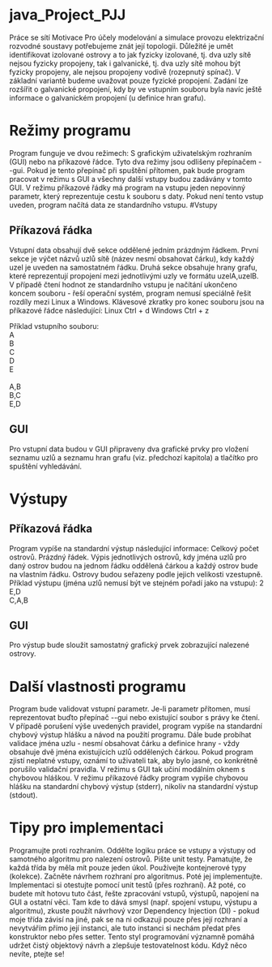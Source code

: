 # java_Project_PJJ

Práce se sítí
Motivace
Pro účely modelování a simulace provozu elektrizační rozvodné soustavy potřebujeme znát
její topologii. Důležité je umět identifikovat izolované ostrovy a to jak fyzicky izolované, tj.
dva uzly sítě nejsou fyzicky propojeny, tak i galvanické, tj. dva uzly sítě mohou být fyzicky
propojeny, ale nejsou propojeny vodivě (rozepnutý spínač). V základní variantě budeme
uvažovat pouze fyzické propojení. Zadání lze rozšířit o galvanické propojení, kdy by ve
vstupním souboru byla navíc ještě informace o galvanickém propojení (u definice hran
grafu).
# Režimy programu
Program funguje ve dvou režimech: S grafickým uživatelským rozhraním (GUI) nebo na
příkazové řádce. Tyto dva režimy jsou odlišeny přepínačem --gui. Pokud je tento přepínač
při spuštění přítomen, pak bude program pracovat v režimu s GUI a všechny další vstupy
budou zadávány v tomto GUI. V režimu příkazové řádky má program na vstupu jeden
nepovinný parametr, který reprezentuje cestu k souboru s daty. Pokud není tento vstup
uveden, program načítá data ze standardního vstupu.
#Vstupy
## Příkazová řádka
Vstupní data obsahují dvě sekce oddělené jedním prázdným řádkem. První sekce je výčet
názvů uzlů sítě (název nesmí obsahovat čárku), kdy každý uzel je uveden na samostatném
řádku. Druhá sekce obsahuje hrany grafu, které reprezentují propojení mezi jednotlivými
uzly ve formátu uzelA,uzelB. V případě čtení hodnot ze standardního vstupu je načítání
ukončeno koncem souboru - řeší operační systém, program nemusí speciálně řešit rozdíly
mezi Linux a Windows. Klávesové zkratky pro konec souboru jsou na příkazové řádce
následující:
Linux Ctrl + d
Windows Ctrl + z

Příklad vstupního souboru:
<br />
A <br />
B <br />
C <br />
D <br />
E <br />
<br />
A,B <br />
B,C <br />
E,D <br />
## GUI
Pro vstupní data budou v GUI připraveny dva grafické prvky pro vložení seznamu uzlů a
seznamu hran grafu (viz. předchozí kapitola) a tlačítko pro spuštění vyhledávání.
# Výstupy
## Příkazová řádka
Program vypíše na standardní výstup následující informace:
Celkový počet ostrovů.
Prázdný řádek.
Výpis jednotlivých ostrovů, kdy jména uzlů pro daný ostrov budou na jednom řádku
oddělená čárkou a každý ostrov bude na vlastním řádku. Ostrovy budou seřazeny
podle jejich velikosti vzestupně.
Příklad výstupu (jména uzlů nemusí být ve stejném pořadí jako na vstupu):
2
<br />
E,D <br />
C,A,B <br />
## GUI
Pro výstup bude sloužit samostatný grafický prvek zobrazující nalezené ostrovy.
# Další vlastnosti programu
Program bude validovat vstupní parametr. Je-li parametr přítomen, musí reprezentovat
buďto přepínač --gui nebo existující soubor s právy ke čtení. V případě porušení výše
uvedených pravidel, program vypíše na standardní chybový výstup hlášku a návod na
použití programu.
Dále bude probíhat validace jména uzlu - nesmí obsahovat čárku a definice hrany - vždy
obsahuje dvě jména existujících uzlů oddělených čárkou. Pokud program zjistí neplatné
vstupy, oznámí to uživateli tak, aby bylo jasné, co konkrétně porušilo validační pravidla. V
režimu s GUI tak učiní modálním oknem s chybovou hláškou. V režimu příkazové řádky
program vypíše chybovou hlášku na standardní chybový výstup (stderr), nikoliv na
standardní výstup (stdout).
# Tipy pro implementaci
Programujte proti rozhraním. Oddělte logiku práce se vstupy a výstupy od samotného
algoritmu pro nalezení ostrovů. Pište unit testy. Pamatujte, že každá třída by měla mít
pouze jeden úkol. Používejte kontejnerové typy (kolekce).
Začněte návrhem rozhraní pro algoritmus. Poté jej implementujte. Implementaci si
otestujte pomocí unit testů (přes rozhraní). Až poté, co budete mít hotovu tuto část, řešte
zpracování vstupů, výstupů, napojení na GUI a ostatní věci.
Tam kde to dává smysl (např. spojení vstupu, výstupu a algoritmu), zkuste použít návrhový
vzor Dependency Injection (DI) - pokud moje třída závisí na jiné, pak se na ni odkazuji
pouze přes její rozhraní a nevytvářím přímo její instanci, ale tuto instanci si nechám předat
přes konstruktor nebo přes setter. Tento styl programování významně pomáhá udržet čistý
objektový návrh a zlepšuje testovatelnost kódu.
Když něco nevíte, ptejte se!
